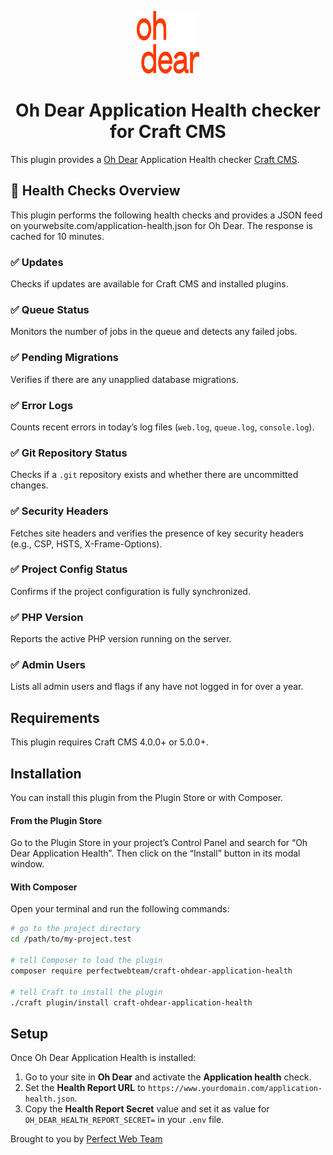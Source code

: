 <p align="center"><img src="./src/icon.svg" width="100" height="100" alt="Oh Dear Application Health checker icon"></p>

<h1 align="center">Oh Dear Application Health checker for Craft CMS</h1>

This plugin provides a [Oh Dear](https://ohdear.app) Application Health checker [Craft CMS](https://craftcms.com/).

## 🚦 Health Checks Overview

This plugin performs the following health checks and provides a JSON feed on yourwebsite.com/application-health.json for Oh Dear. The response is cached for 10 minutes. 

### ✅ Updates
Checks if updates are available for Craft CMS and installed plugins.

### ✅ Queue Status
Monitors the number of jobs in the queue and detects any failed jobs.

### ✅ Pending Migrations
Verifies if there are any unapplied database migrations.

### ✅ Error Logs
Counts recent errors in today’s log files (`web.log`, `queue.log`, `console.log`).

### ✅ Git Repository Status
Checks if a `.git` repository exists and whether there are uncommitted changes.

### ✅ Security Headers
Fetches site headers and verifies the presence of key security headers (e.g., CSP, HSTS, X-Frame-Options).

### ✅ Project Config Status
Confirms if the project configuration is fully synchronized.

### ✅ PHP Version
Reports the active PHP version running on the server.

### ✅ Admin Users
Lists all admin users and flags if any have not logged in for over a year.

## Requirements

This plugin requires Craft CMS 4.0.0+ or 5.0.0+.

## Installation

You can install this plugin from the Plugin Store or with Composer.

#### From the Plugin Store

Go to the Plugin Store in your project’s Control Panel and search for “Oh Dear Application Health”. Then click on the “Install” button in its modal window.

#### With Composer

Open your terminal and run the following commands:

```bash
# go to the project directory
cd /path/to/my-project.test

# tell Composer to load the plugin
composer require perfectwebteam/craft-ohdear-application-health

# tell Craft to install the plugin
./craft plugin/install craft-ohdear-application-health
```

## Setup

Once Oh Dear Application Health is installed:

1. Go to your site in **Oh Dear** and activate the **Application health** check.
2. Set the **Health Report URL** to `https://www.yourdomain.com/application-health.json`.
3. Copy the **Health Report Secret** value and set it as value for `OH_DEAR_HEALTH_REPORT_SECRET=` in your `.env` file.

Brought to you by [Perfect Web Team](https://perfectwebteam.com)
